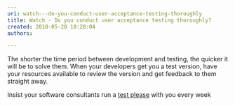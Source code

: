 ```yaml
---
uri: watch---do-you-conduct-user-acceptance-testing-thoroughly
title: Watch - Do you conduct user acceptance testing thoroughly?
created: 2010-05-20 10:28:04
authors:

---
```





<span class='intro'> <p>The shorter the time period between development and testing, the quicker it will be to solve them. When your developers get you a test version, have your resources available to review the version and get feedback to them straight away. </p>
<p>Insist your software consultants run a <a href="/_layouts/15/FIXUPREDIRECT.ASPX?WebId=3dfc0e07-e23a-4cbb-aac2-e778b71166a2&amp;TermSetId=07da3ddf-0924-4cd2-a6d4-a4809ae20160&amp;TermId=d66a9404-2ca9-4d19-ad6c-df1618b4fc28">test please</a> with you every week</p> </span>




